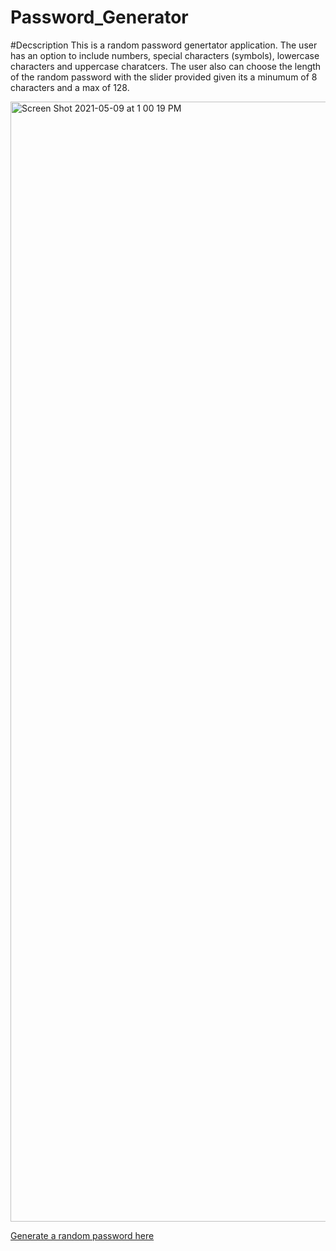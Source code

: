 # Password_Generator
#Decscription
  This is a random password genertator application. The user has an option to include numbers, special characters (symbols), lowercase characters and uppercase charatcers. The user also can choose the length of the random password  with the slider provided given its a minumum of 8 characters and a max of 128.
  
  <img width="1792" alt="Screen Shot 2021-05-09 at 1 00 19 PM" src="https://user-images.githubusercontent.com/80728975/117584584-fe399100-b0ca-11eb-97d0-08e1249eafe4.png">

[Generate a random password here](https://landon0615.github.io/Password_Generator/)


